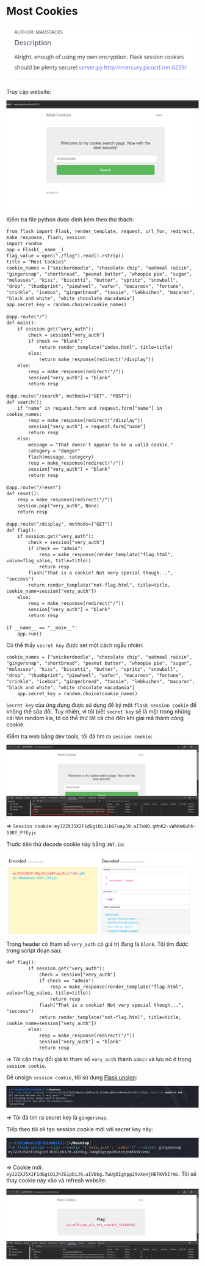 # Most Cookies

![img](https://github.com/DucThinh47/PicoCTF_Writeups/blob/main/Web_Exploitation/images/image337.png?raw=true)

Truy cập website:

![img](https://github.com/DucThinh47/PicoCTF_Writeups/blob/main/Web_Exploitation/images/image338.png?raw=true)

Kiểm tra file python được đính kém theo thử thách:

    from flask import Flask, render_template, request, url_for, redirect, make_response, flash, session
    import random
    app = Flask(__name__)
    flag_value = open("./flag").read().rstrip()
    title = "Most Cookies"
    cookie_names = ["snickerdoodle", "chocolate chip", "oatmeal raisin", "gingersnap", "shortbread", "peanut butter", "whoopie pie", "sugar", "molasses", "kiss", "biscotti", "butter", "spritz", "snowball", "drop", "thumbprint", "pinwheel", "wafer", "macaroon", "fortune", "crinkle", "icebox", "gingerbread", "tassie", "lebkuchen", "macaron", "black and white", "white chocolate macadamia"]
    app.secret_key = random.choice(cookie_names)

    @app.route("/")
    def main():
        if session.get("very_auth"):
            check = session["very_auth"]
            if check == "blank":
                return render_template("index.html", title=title)
            else:
                return make_response(redirect("/display"))
        else:
            resp = make_response(redirect("/"))
            session["very_auth"] = "blank"
            return resp

    @app.route("/search", methods=["GET", "POST"])
    def search():
        if "name" in request.form and request.form["name"] in cookie_names:
            resp = make_response(redirect("/display"))
            session["very_auth"] = request.form["name"]
            return resp
        else:
            message = "That doesn't appear to be a valid cookie."
            category = "danger"
            flash(message, category)
            resp = make_response(redirect("/"))
            session["very_auth"] = "blank"
            return resp

    @app.route("/reset")
    def reset():
        resp = make_response(redirect("/"))
        session.pop("very_auth", None)
        return resp

    @app.route("/display", methods=["GET"])
    def flag():
        if session.get("very_auth"):
            check = session["very_auth"]
            if check == "admin":
                resp = make_response(render_template("flag.html", value=flag_value, title=title))
                return resp
            flash("That is a cookie! Not very special though...", "success")
            return render_template("not-flag.html", title=title, cookie_name=session["very_auth"])
        else:
            resp = make_response(redirect("/"))
            session["very_auth"] = "blank"
            return resp

    if __name__ == "__main__":
        app.run()
    
Có thể thấy `secret key` được set một cách ngẫu nhiên:

    cookie_names = ["snickerdoodle", "chocolate chip", "oatmeal raisin", "gingersnap", "shortbread", "peanut butter", "whoopie pie", "sugar", "molasses", "kiss", "biscotti", "butter", "spritz", "snowball", "drop", "thumbprint", "pinwheel", "wafer", "macaroon", "fortune", "crinkle", "icebox", "gingerbread", "tassie", "lebkuchen", "macaron", "black and white", "white chocolate macadamia"]
        app.secret_key = random.choice(cookie_names)

`Secret key` của ứng dụng được sử dụng để ký một `flask session cookie` để không thể sửa đổi. Tuy nhiên, vì tôi biết `secret key` sẽ là một trong những cái tên random kia, tô có thể thử tất cả cho đến khi giải mã thành công cookie.

Kiểm tra web bằng dev tools, tôi đã tìm ra `session cookie`:

![img](https://github.com/DucThinh47/PicoCTF_Writeups/blob/main/Web_Exploitation/images/image339.png?raw=true)

=> `Session cookie`: `eyJ2ZXJ5X2F1dGgiOiJibGFuayJ9.aITnWQ.gMnK2-vWhKmKuhk-53Kf_FfEyjc`

Trước tiên thử decode cookie này bằng `JWT.io`:

![img](https://github.com/DucThinh47/PicoCTF_Writeups/blob/main/Web_Exploitation/images/image340.png?raw=true)

Trong header có tham số `very_auth` có giá trị đang là `blank`. Tôi tìm được trong script đoạn sau:

    def flag():
            if session.get("very_auth"):
                check = session["very_auth"]
                if check == "admin":
                    resp = make_response(render_template("flag.html", value=flag_value, title=title))
                    return resp
                flash("That is a cookie! Not very special though...", "success")
                return render_template("not-flag.html", title=title, cookie_name=session["very_auth"])
            else:
                resp = make_response(redirect("/"))
                session["very_auth"] = "blank"
                return resp

=> Tôi cần thay đổi giá trị tham số `very_auth` thành `admin` và lưu nó ở trong `session cookie`.

Để unsign `session cookie`, tôi sử dụng [Flask unsign](https://github.com/Paradoxis/Flask-Unsign):

![img](https://github.com/DucThinh47/PicoCTF_Writeups/blob/main/Web_Exploitation/images/image341.png?raw=true)

=> Tôi đã tìm ra secret key là `gingersnap`. 

Tiếp theo tôi sẽ tạo session cookie mới với secret key này:

![img](https://github.com/DucThinh47/PicoCTF_Writeups/blob/main/Web_Exploitation/images/image342.png?raw=true)

=> Cookie mới: `eyJ2ZXJ5X2F1dGgiOiJhZG1pbiJ9.aIV6kg.TwUgOIgtpp29vXeHjHBFKVkIrmU`. Tôi sẽ thay cookie này vào và refresh website:

![img](https://github.com/DucThinh47/PicoCTF_Writeups/blob/main/Web_Exploitation/images/image343.png?raw=true)
